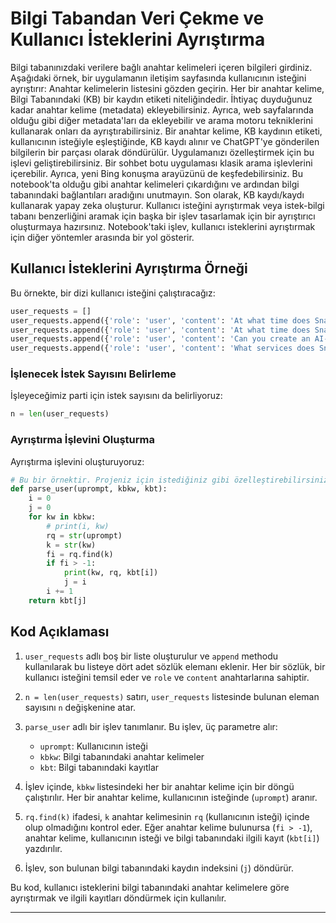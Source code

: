 # Bilgi Tabandan Veri Çekme ve Kullanıcı İsteklerini Ayrıştırma

Bilgi tabanınızdaki verilere bağlı anahtar kelimeleri içeren bilgileri girdiniz. Aşağıdaki örnek, bir uygulamanın iletişim sayfasında kullanıcının isteğini ayrıştırır: Anahtar kelimelerin listesini gözden geçirin. Her bir anahtar kelime, Bilgi Tabanındaki (KB) bir kaydın etiketi niteliğindedir. İhtiyaç duyduğunuz kadar anahtar kelime (metadata) ekleyebilirsiniz. Ayrıca, web sayfalarında olduğu gibi diğer metadata'ları da ekleyebilir ve arama motoru tekniklerini kullanarak onları da ayrıştırabilirsiniz. Bir anahtar kelime, KB kaydının etiketi, kullanıcının isteğiyle eşleştiğinde, KB kaydı alınır ve ChatGPT'ye gönderilen bilgilerin bir parçası olarak döndürülür. Uygulamanızı özelleştirmek için bu işlevi geliştirebilirsiniz. Bir sohbet botu uygulaması klasik arama işlevlerini içerebilir. Ayrıca, yeni Bing konuşma arayüzünü de keşfedebilirsiniz. Bu notebook'ta olduğu gibi anahtar kelimeleri çıkardığını ve ardından bilgi tabanındaki bağlantıları aradığını unutmayın. Son olarak, KB kaydı/kaydı kullanarak yapay zeka oluşturur. Kullanıcı isteğini ayrıştırmak veya istek-bilgi tabanı benzerliğini aramak için başka bir işlev tasarlamak için bir ayrıştırıcı oluşturmaya hazırsınız. Notebook'taki işlev, kullanıcı isteklerini ayrıştırmak için diğer yöntemler arasında bir yol gösterir.

## Kullanıcı İsteklerini Ayrıştırma Örneği

Bu örnekte, bir dizi kullanıcı isteğini çalıştıracağız:

```python
user_requests = []
user_requests.append({'role': 'user', 'content': 'At what time does Snap-LM Consulting open on Monday?'})
user_requests.append({'role': 'user', 'content': 'At what time does Snap-LM Consulting open on Saturday?'})
user_requests.append({'role': 'user', 'content': 'Can you create an AI-driven expert system?'})
user_requests.append({'role': 'user', 'content': 'What services does Snap-LM Consulting offer?'})
```

### İşlenecek İstek Sayısını Belirleme

İşleyeceğimiz parti için istek sayısını da belirliyoruz:
```python
n = len(user_requests)
```

### Ayrıştırma İşlevini Oluşturma

Ayrıştırma işlevini oluşturuyoruz:
```python
# Bu bir örnektir. Projeniz için istediğiniz gibi özelleştirebilirsiniz
def parse_user(uprompt, kbkw, kbt):
    i = 0
    j = 0
    for kw in kbkw:
        # print(i, kw)
        rq = str(uprompt)
        k = str(kw)
        fi = rq.find(k)
        if fi > -1:
            print(kw, rq, kbt[i])
            j = i
        i += 1
    return kbt[j]
```

## Kod Açıklaması

1. `user_requests` adlı boş bir liste oluşturulur ve `append` methodu kullanılarak bu listeye dört adet sözlük elemanı eklenir. Her bir sözlük, bir kullanıcı isteğini temsil eder ve `role` ve `content` anahtarlarına sahiptir.

2. `n = len(user_requests)` satırı, `user_requests` listesinde bulunan eleman sayısını `n` değişkenine atar.

3. `parse_user` adlı bir işlev tanımlanır. Bu işlev, üç parametre alır:
   - `uprompt`: Kullanıcının isteği
   - `kbkw`: Bilgi tabanındaki anahtar kelimeler
   - `kbt`: Bilgi tabanındaki kayıtlar

4. İşlev içinde, `kbkw` listesindeki her bir anahtar kelime için bir döngü çalıştırılır. Her bir anahtar kelime, kullanıcının isteğinde (`uprompt`) aranır.

5. `rq.find(k)` ifadesi, `k` anahtar kelimesinin `rq` (kullanıcının isteği) içinde olup olmadığını kontrol eder. Eğer anahtar kelime bulunursa (`fi > -1`), anahtar kelime, kullanıcının isteği ve bilgi tabanındaki ilgili kayıt (`kbt[i]`) yazdırılır.

6. İşlev, son bulunan bilgi tabanındaki kaydın indeksini (`j`) döndürür.

Bu kod, kullanıcı isteklerini bilgi tabanındaki anahtar kelimelere göre ayrıştırmak ve ilgili kayıtları döndürmek için kullanılır.

---

